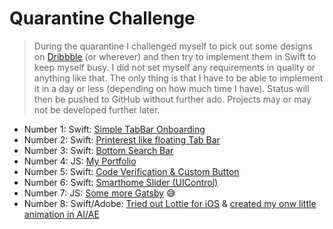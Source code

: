 # Quarantine Challenge

> During the quarantine I challenged myself to pick out some designs on [Dribbble](https://dribbble.com/) (or wherever) and then try to implement them in Swift to keep myself busy. I did not set myself any requirements in quality or anything like that. The only thing is that I have to be able to implement it in a day or less (depending on how much time I have). Status will then be pushed to GitHub without further ado. Projects may or may not be developed further later.

- Number 1: Swift: [Simple TabBar Onboarding](https://github.com/chrishoste/simpleTabBarOnboarding)
- Number 2: Swift: [Printerest like floating Tab Bar](https://github.com/chrishoste/printeres-tabbar)
- Number 3: Swift: [Bottom Search Bar](https://github.com/chrishoste/bottom-search-bar)
- Number 4: JS: [My Portfolio](https://github.com/chrishoste/.com)
- Number 5: Swift: [Code Verification & Custom Button](https://github.com/chrishoste/code-verification)
- Number 6: Swift: [Smarthome Slider (UIControl)](https://github.com/chrishoste/slider-smarthome-lights)
- Number 7: JS: [Some more Gatsby](https://www.gatsbyjs.org/) 😅
- Number 8: Swift/Adobe: [Tried out Lottie for iOS]() & [created my onw little animation in AI/AE](https://lottiefiles.com/share/8GgtAc)
